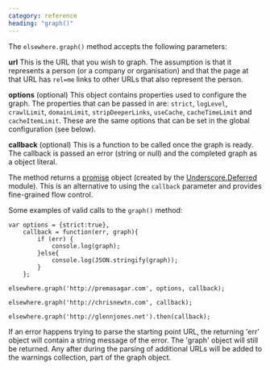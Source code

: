 ```yaml
---
category: reference
heading: "graph()"
---
```


The `elsewhere.graph()` method accepts the following parameters:

**url** This is the URL that you wish to graph. The assumption is that it represents a person (or a company or organisation) and that the page at that URL has `rel=me` links to other URLs that also represent the person.

**options** (optional) This object contains properties used to configure the graph. The properties that can be passed in are: `strict`, `logLevel`, `crawlLimit`, `domainLimit`, `stripDeeperLinks`, `useCache`, `cacheTimeLimit` and `cacheItemLimit`.
These are the same options that can be set in the global configuration (see below).

**callback** (optional) This is a function to be called once the graph is ready. The callback is passed an error (string or null) and the completed graph as a object literal.

The method returns a [promise][promise] object (created by the [Underscore.Deferred][_deferred] module). This is an alternative to using the `callback` parameter and provides fine-grained flow control.

Some examples of valid calls to the `graph()` method:

    var options = {strict:true},
    	callback = function(err, graph){
    		if (err) {
    			console.log(graph);
    		}else{
    			console.log(JSON.stringify(graph));
    		}
    	};

    elsewhere.graph('http://premasagar.com', options, callback);

    elsewhere.graph('http://chrisnewtn.com', callback);

    elsewhere.graph('http://glennjones.net').then(callback);


[promise]: http://wiki.commonjs.org/wiki/Promises
[_deferred]: https://npmjs.org/package/underscore.deferred


If an error happens trying to parse the starting point URL, the returning 'err' object will contain a string message of the error. The 'graph' object will still be returned. Any after during the parsing of additional URLs will be added to the warnings collection, part of the graph object.